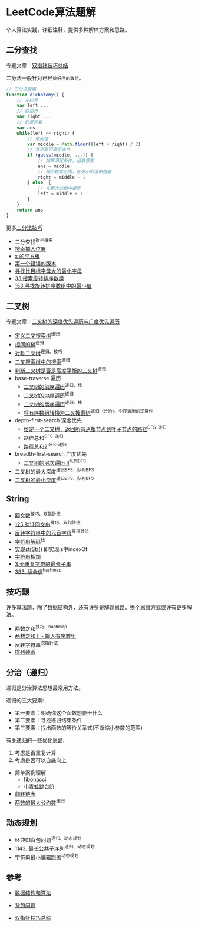 # LeetCode算法题解

个人算法实践，详细注释，提供多种解体方案和思路。

## 二分查找

专题文章：[双指针技巧总结](./src/dichotomy/README.md)

二分法一般针对已经`排好序的数组`。

``` js
// 二分法套路
function dichotomy() {
    // 左边界
    var left ...
    // 右边界
    var right ...
    // 记录答案
    var ans
    while(left <= right) {
        // 中间值
        var middle = Math.floor((left + right) / 2)
        // 猜测是否满足条件
        if (guess(middle, ...)) {
            // 如果满足条件，记录答案
            ans = middle
            // 缩小搜索范围，在更小的值中搜索
            right = middle - 1
        } else  {
            // 在更大的值中搜索
            left = middle + 1
        }
    }
    return ans
}
```

更多[二分法技巧](./src/dichotomy/README.md)

* [二分查找](./src/dichotomy/binary-search.js)<sup>折半搜索</sup>
* [搜索插入位置](./src/dichotomy/search-insert-position.js)
* [x 的平方根](./src/dichotomy/sqrtx.js)
* [第一个错误的版本](./src/dichotomy/first-bad-version.js)
* [寻找比目标字母大的最小字母](./src/dichotomy/find-smallest-letter-greater-than-target.js)
* [33.搜索旋转排序数组](./src/dichotomy/33-search-in-rotated-sorted-array.js)
* [153.寻找旋转排序数组中的最小值](./src/dichotomy/153-find-minimum-in-rotated-sorted-array.js)

## 二叉树

专题文章：[二叉树的深度优先遍历与广度优先遍历](./src/tree/README.md)

* [定义二叉搜索树](./src/tree/BinarySearchTree.js)<sup>递归</sup>
* [相同的树](./src/tree/same-tree.js)<sup>递归</sup>
* [对称二叉树](./src/tree/symmetric-tree.js)<sup>递归、</sup><sup>技巧</sup>
* [二叉搜索树中的搜索](./src/tree/search-in-a-binary-search-tree.js)<sup>递归</sup>
* [判断二叉树是否是高度平衡的二叉树](./src/tree/balanced-binary-tree.js)<sup>递归</sup>
* base-traverse 遍历
    * [二叉树的前序遍历](./src/tree/base-traverse/binary-tree-preorder-traversal.js)<sup>递归、</sup><sup>栈</sup>
    * [二叉树的中序遍历](./src/tree/base-traverse/binary-tree-inorder-traversal.js)<sup>递归</sup>
    * [二叉树的后序遍历](./src/tree/base-traverse/binary-tree-postorder-traversal.js)<sup>递归、</sup><sup>栈</sup>
    * [ 将有序数组转换为二叉搜索树](./src/tree/base-traverse/convert-sorted-array-to-binary-search-tree.js)<sup>递归（分治）、</sup><sup>中序遍历的逆操作</sup>
* depth-first-search 深度优先
    * [给定一个二叉树，返回所有从根节点到叶子节点的路径](./src/tree/depth-first-search/binary-tree-paths.js)<sup>DFS-递归</sup>
    * [路径总和](./src/tree/depth-first-search/path-sum.js)<sup>DFS-递归</sup>
    * [路径总和2](./src/tree/depth-first-search/path-sum-ii.js)<sup>DFS-递归</sup>
* breadth-first-search 广度优先
    * [二叉树的层次遍历 II](./src/tree/breadth-first-search/binary-tree-level-order-traversal-ii.js)<sup>队列BFS</sup>
* [二叉树的最大深度](./src/tree/maximum-depth-of-binary-tree.js)<sup>递归BFS、</sup><sup>队列BFS</sup>
* [二叉树的最小深度](./src/tree/minimum-depth-of-binary-tree.js)<sup>递归BFS、</sup><sup>队列BFS</sup>

## String

* [回文数](./src/string/palindrome-number.js)<sup>技巧、</sup><sup>双指针法</sup>
* [125.验证回文串](./src/string/valid-palindrome.js)<sup>技巧、</sup><sup>双指针法</sup>
* [反转字符串中的元音字母](./src/string/reverse-vowels-of-a-string.js)<sup>双指针法</sup>
* [字符串解码](./src/string/decode-string.js)<sup>栈</sup>
* [实现strStr()](./src/string/implement-strstr.js) 即实现js中indexOf
* [字符串相加](./src/string/add-strings.js)
* [3.无重复字符的最长子串](./src/string/longest-substring-without-repeating-characters.js)
* [383. 赎金信](./src/string/ransom-note.js)<sup>hashmap</sup>

## 技巧题

许多算法题，除了数据结构外，还有许多是解题思路。换个思维方式或许有更多解法。

* [两数之和](./src/skill/two-sum.js)<sup>技巧、</sup><sup>hashmap</sup>
* [两数之和 II - 输入有序数组](./src/skill/two-sum-ii-input-array-is-sorted.js)
* [反转字符串](./src/skill/reverse-string.js)<sup>双指针法</sup>
* [排列硬币]('./src/skill/arranging-coins.js)

## 分治（递归）

递归是分治算法思想最常用方法。

递归的三大要素:
* 第一要素：明确你这个函数想要干什么
* 第二要素：寻找递归结束条件
* 第三要素：找出函数的等价关系式(不断缩小参数的范围)

有关递归的一些优化思路:
1. 考虑是否重复计算
2. 考虑是否可以自底向上

* 简单案例理解
    * [fibonacci](./src/recursion/fib.js)
    * [小青蛙跳台阶](./src/recursion/step.js)
* [翻转链表](./src/recursion/reverse-node-link.js)
* [两数的最大公约数](./src/recursion/max-common-divisor.js)<sup>递归</sup>

## 动态规划

* [经典01背包问题](./src/dynamic-programming/package.js)<sup>递归、</sup><sup>动态规划</sup>
* [1143. 最长公共子序列](./src/dynamic-programming/longest-common-subsequence.js)<sup>递归、</sup><sup>动态规划</sup>
* [字符串最小编辑距离](./src/dynamic-programming/string-min-operation.js)<sup>动态规划</sup>

## 参考

* [数据结构和算法](https://www.youtube.com/watch?v=LqymUU_mRpw&list=PLljKjXpjNpgfX5tr-HY3HnwiXDM1WIzb-&index=43)
* [背包问题](https://www.youtube.com/watch?v=8LusJS5-AGo&list=PLLXdhg_r2hKA7DPDsunoDZ-Z769jWn4R8)

* [双指针技巧总结](https://labuladong.gitbook.io/algo/di-ling-zhang-bi-du-xi-lie/shuang-zhi-zhen-ji-qiao)